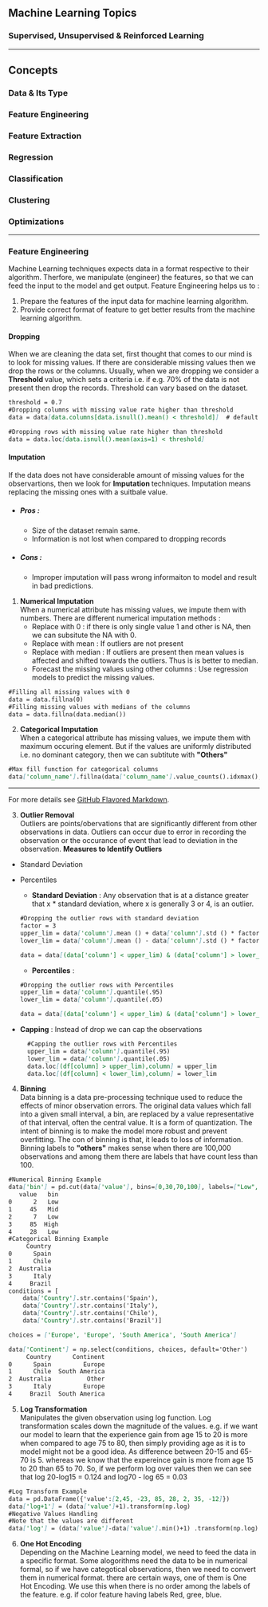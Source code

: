 ## Machine Learning Topics
### Supervised, Unsupervised & Reinforced Learning

-----------------------------------------------------------------------
## Concepts
### Data & Its Type

### Feature Engineering
### Feature Extraction
### Regression
### Classification
### Clustering
### Optimizations

-------------------------------------------------------

### Feature Engineering 
Machine Learning techniques expects data in a format respective to their algorithm. Therfore, we manipulate (engineer) the features, so that we can feed the input to the model and get output. Feature Engineering helps us to :

1. Prepare the features of the input data for machine learning algorithm.
2. Provide correct format of feature to get better results from the machine learning algorithm.


#### Dropping 
When we are cleaning the data set, first thought that comes to our mind is to look for missing values. If there are considerable missing values then we drop the rows or the columns. Usually, when we are dropping we consider a <b> Threshold </b> value, which sets a criteria i.e. if e.g. 70% of the data is not present then drop the records. Threshold can vary based on the dataset.   
```markdown
threshold = 0.7
#Dropping columns with missing value rate higher than threshold
data = data[data.columns[data.isnull().mean() < threshold]]  # default axis is set to 0 for .mean()

#Dropping rows with missing value rate higher than threshold
data = data.loc[data.isnull().mean(axis=1) < threshold]

```
#### Imputation
If the data does not have considerable amount of missing values for the observartions, then we look for <b> Imputation </b> techniques. Imputation means replacing the missing ones with a suitbale value. 
- ##### Pros : 
  - Size of the dataset remain same.
  - Information is not lost when compared to dropping records  
- ##### Cons : 
  - Improper imputation will pass wrong informaiton to model and result in bad predictions. 

1. <b>Numerical Imputation</b> <br>
When a numerical attribute has missing values, we impute them with numbers. There are different numerical imputation methods :
    - Replace with 0 : if there is only single value 1 and other is NA, then we can subsitute the NA with 0.
    - Replace with mean : If outliers are not present
    - Replace with median : If outliers are present then mean values is affected and shifted towards the outliers. Thus is is better to median. 
    - Forecast the missing values using other columns : Use regression models to predict the missing values.


```markdown
#Filling all missing values with 0
data = data.fillna(0)
#Filling missing values with medians of the columns
data = data.fillna(data.median())
```

2. <b>Categorical Imputation</b> <br>
When a categorical attribute has missing values, we impute them with maximum occuring element. But if the values are uniformly distributed i.e. no dominant category, then we can subtitute with <b>"Others"</b>

```markdown
#Max fill function for categorical columns
data['column_name'].fillna(data['column_name'].value_counts().idxmax(), inplace=True)
```
-----------------------------------------------------------
For more details see [GitHub Flavored Markdown](https://guides.github.com/features/mastering-markdown/).

3. <b>Outlier Removal</b> <br>
Outliers are points/obervations that are significantly different from other observations in data. Outliers can occur due to 
error in recording the observation or the occurance of event that lead to deviation in the observation.
<b> Measures to Identify Outliers </b>
  - Standard Deviation
  - Percentiles
    - <b>Standard Deviation</b> : Any observation that is at a distance greater that x * standard deviation, where x is generally 3 or 4, is an outlier.
    ```markdown
    #Dropping the outlier rows with standard deviation
    factor = 3
    upper_lim = data['column'].mean () + data['column'].std () * factor
    lower_lim = data['column'].mean () - data['column'].std () * factor

    data = data[(data['column'] < upper_lim) & (data['column'] > lower_lim)]
    ```
    - <b>Percentiles</b> : 
    ```markdown
    #Dropping the outlier rows with Percentiles
    upper_lim = data['column'].quantile(.95)
    lower_lim = data['column'].quantile(.05)

    data = data[(data['column'] < upper_lim) & (data['column'] > lower_lim)]
    ```
  
  - <b> Capping</b> : Instead of drop we can cap the observations 
    ```markdown
      #Capping the outlier rows with Percentiles
      upper_lim = data['column'].quantile(.95)
      lower_lim = data['column'].quantile(.05)
      data.loc[(df[column] > upper_lim),column] = upper_lim
      data.loc[(df[column] < lower_lim),column] = lower_lim
    ```
4. <b>Binning</b> <br>
Data binning is a data pre-processing technique used to reduce the effects of minor observation errors. The original data values which fall into a given small interval, a bin, are replaced by a value representative of that interval, often the central value. It is a form
of quantization. The intent of binning is to make the model more robust and prevent overfitting. The con of binning is that, it leads to loss of information. Binning labels to <b>"others"</b> makes sense when there are 100,000 observations and among them there are labels that have count less than 100. 

```markdown
#Numerical Binning Example
data['bin'] = pd.cut(data['value'], bins=[0,30,70,100], labels=["Low", "Mid", "High"])
   value   bin
0      2   Low
1     45   Mid
2      7   Low
3     85  High
4     28   Low
#Categorical Binning Example
     Country
0      Spain
1      Chile
2  Australia
3      Italy
4     Brazil
conditions = [
    data['Country'].str.contains('Spain'),
    data['Country'].str.contains('Italy'),
    data['Country'].str.contains('Chile'),
    data['Country'].str.contains('Brazil')]

choices = ['Europe', 'Europe', 'South America', 'South America']

data['Continent'] = np.select(conditions, choices, default='Other')
     Country      Continent
0      Spain         Europe
1      Chile  South America
2  Australia          Other
3      Italy         Europe
4     Brazil  South America
```

5. <b>Log Transformation</b><br> 
Manipulates the given observation using log function. Log transformation scales down the magnitude of the values. e.g. if we want our model to learn that the experience gain from age 15 to 20 is more when compared to age 75 to 80, then simply providing age as it is to model might not be a good idea. As difference between 20-15 and 65-70 is 5. whereas we know that the expereince gain is more from age 15 to 20 than 65 to 70. So, if we perform log over values then we can see that log 20-log15 = 0.124 and log70 - log 65 = 0.03  

```markdown
#Log Transform Example
data = pd.DataFrame({'value':[2,45, -23, 85, 28, 2, 35, -12]})
data['log+1'] = (data['value']+1).transform(np.log)
#Negative Values Handling
#Note that the values are different
data['log'] = (data['value']-data['value'].min()+1) .transform(np.log)
```
6. <b>One Hot Encoding</b><br>
Depending on the Machine Learning model, we need to feed the data in a specific format. Some alogorithms need the data to be in numerical formal, so if we have categotical observations, then we need to convert them in numerical format. there are certain ways, one of them is One Hot Encoding. We use this when there is no order among the labels of the feature. e.g. if color feature having labels Red, gree, blue.




